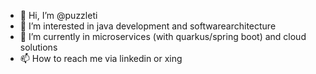 - 👋 Hi, I’m @puzzleti
- 👀 I’m interested in java development and softwarearchitecture
- 🌱 I’m currently in microservices (with quarkus/spring boot) and cloud solutions
- 📫 How to reach me via linkedin or xing

<!---
puzzleti/puzzleti is a ✨ special ✨ repository because its `README.md` (this file) appears on your GitHub profile.
You can click the Preview link to take a look at your changes.
--->
